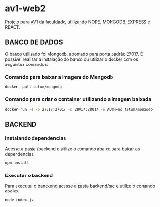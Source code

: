 # av1-web2

Projeto para AV1 da faculdade, utilizando NODE, MONGODB, EXPRESS e REACT.

## BANCO DE DADOS

O banco utilizado foi Mongodb, apontado para porta padrão 27017.
É possível realizar a instalação do banco ou utilizar o docker com os seguintes comandos:

### Comando para baixar a imagem do Mongodb

```bash
docker  pull tutum/mongodb
```

### Comando para criar o container utilizando a imagem baixada

```bash
docker run -d -p 27017:27017 -p 28017:28017 -e AUTH=no tutum/mongodb
```

## BACKEND

### Instalando dependencias

Acesse a pasta /backend e utilize o comando abaixo para baixar as dependencias.

```bash
npm install
```

### Executar o backend

Para executar o banckend acesse a pasta backend/src e utilize o comando abaixo:

```bash
node index.js
```